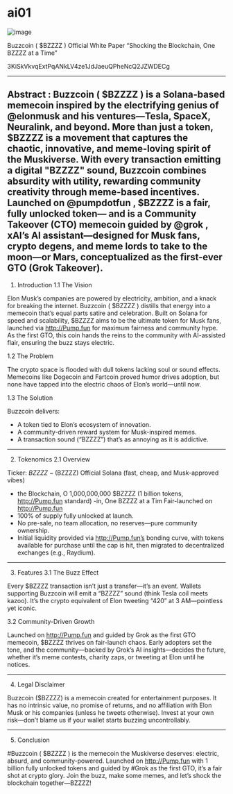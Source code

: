 # ai01
![image](https://github.com/user-attachments/assets/0f7a6e38-0a68-4b76-a500-dae1dbe670b1)

Buzzcoin ( $BZZZZ ) Official White Paper
“Shocking the Blockchain, One BZZZZ at a Time”

3KiSkVkvqExtPqANkLV4ze1JdJaeuQPheNcQ2JZWDECg

---

Abstract :
Buzzcoin ( $BZZZZ ) is a Solana-based memecoin inspired by the electrifying genius of 
@elonmusk
 and his ventures—Tesla, SpaceX, Neuralink, and beyond. More than just a token, $BZZZZ is a movement that captures the chaotic, innovative, and meme-loving spirit of the Muskiverse. With every transaction emitting a digital "BZZZZ" sound, Buzzcoin combines absurdity with utility, rewarding community creativity through meme-based incentives. Launched on 
@pumpdotfun
 , $BZZZZ is a fair, fully unlocked token— and is a Community Takeover (CTO) memecoin guided by 
@grok
 , xAI’s AI assistant—designed for Musk fans, crypto degens, and meme lords to take to the moon—or Mars, conceptualized as the first-ever GTO (Grok Takeover).
---
1. Introduction
1.1 The Vision

Elon Musk’s companies are powered by electricity, ambition, and a knack for breaking the internet. Buzzcoin ( $BZZZZ ) distills that energy into a memecoin that’s equal parts satire and celebration. Built on Solana for speed and scalability, $BZZZZ aims to be the ultimate token for Musk fans, launched via http://Pump.fun for maximum fairness and community hype. As the first GTO, this coin hands the reins to the community with AI-assisted flair, ensuring the buzz stays electric.

1.2 The Problem

The crypto space is flooded with dull tokens lacking soul or sound effects. Memecoins like Dogecoin and Fartcoin proved humor drives adoption, but none have tapped into the electric chaos of Elon’s world—until now.

1.3 The Solution

Buzzcoin delivers:
- A token tied to Elon’s ecosystem of innovation.
- A community-driven reward system for Musk-inspired memes.
- A transaction sound (“BZZZZ”) that’s as annoying as it is addictive.

---

2. Tokenomics
2.1 Overview

Ticker: $BZZZZ
-($BZZZZ) Official Solana (fast, cheap, and Musk-approved vibes)
- the Blockchain, O 1,000,000,000 $BZZZZ (1 billion tokens, http://Pump.fun standard)
-in, One BZZZZ at a Tim Fair-launched on http://Pump.fun
- 100% of supply fully unlocked at launch.
- No pre-sale, no team allocation, no reserves—pure community ownership.
- Initial liquidity provided via http://Pump.fun’s bonding curve, with tokens available for purchase until the cap is hit, then migrated to decentralized exchanges (e.g., Raydium).

---

3. Features
3.1 The Buzz Effect

Every $BZZZZ transaction isn’t just a transfer—it’s an event. Wallets supporting Buzzcoin will emit a “BZZZZ” sound (think Tesla coil meets kazoo). It’s the crypto equivalent of Elon tweeting “420” at 3 AM—pointless yet iconic.

3.2 Community-Driven Growth

Launched on http://Pump.fun and guided by Grok as the first GTO memecoin, $BZZZZ thrives on fair-launch chaos. Early adopters set the tone, and the community—backed by Grok’s AI insights—decides the future, whether it’s meme contests, charity zaps, or tweeting at Elon until he notices.

---

4. Legal Disclaimer

Buzzcoin ($BZZZZ) is a memecoin created for entertainment purposes. It has no intrinsic value,
no promise of returns, and no affiliation with Elon Musk or his companies (unless he tweets otherwise). Invest at your own risk—don’t blame us if your wallet starts buzzing uncontrollably.

---

5. Conclusion

#Buzzcoin ( $BZZZZ ) is the memecoin the Muskiverse deserves: electric, absurd, and community-powered. Launched on http://Pump.fun with 1 billion fully unlocked tokens and guided by #Grok as the first GTO, it’s a fair shot at crypto glory.
Join the buzz, make some memes, and let’s shock the blockchain together—BZZZZ!

